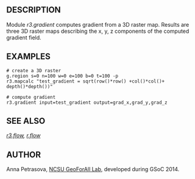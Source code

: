 ## DESCRIPTION

Module *r3.gradient* computes gradient from a 3D raster map. Results are
three 3D raster maps describing the x, y, z components of the computed
gradient field.

## EXAMPLES

```shell
# create a 3D raster
g.region s=0 n=100 w=0 e=100 b=0 t=100 -p
r3.mapcalc "test_gradient = sqrt(row()*row() +col()*col()+ depth()*depth())"

# compute gradient
r3.gradient input=test_gradient output=grad_x,grad_y,grad_z
```

## SEE ALSO

*[r3.flow](r3.flow.md), [r.flow](r.flow.md)*

## AUTHOR

Anna Petrasova, [NCSU GeoForAll
Lab](https://geospatial.ncsu.edu/geoforall/), developed during GSoC
2014.
